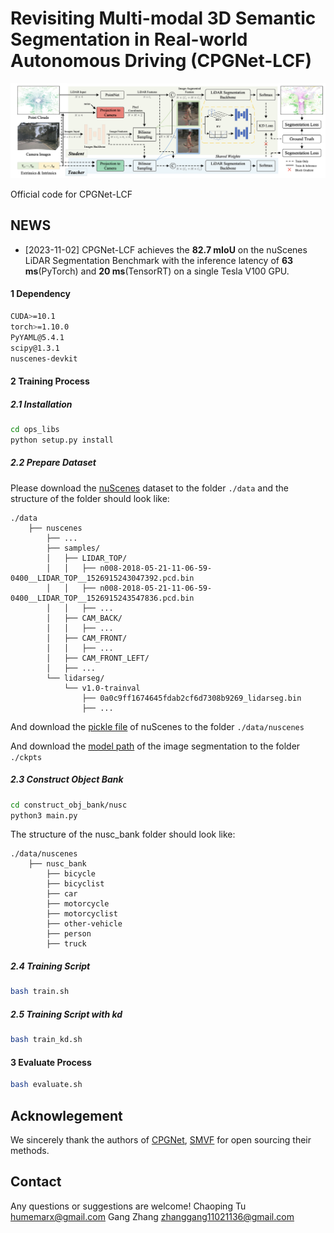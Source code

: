 # **Revisiting Multi-modal 3D Semantic Segmentation in Real-world Autonomous Driving (CPGNet-LCF)**
![teaser](./imgs/framework.png)

Official code for CPGNet-LCF

## NEWS
- [2023-11-02] CPGNet-LCF achieves the **82.7 mIoU** on the nuScenes LiDAR Segmentation Benchmark with the inference latency of **63 ms**(PyTorch)  and **20 ms**(TensorRT) on a single Tesla V100 GPU.
<!-- ![teaser](./imgs/weak-calibration.png) -->

#### 1 Dependency

```bash
CUDA>=10.1
torch>=1.10.0
PyYAML@5.4.1
scipy@1.3.1
nuscenes-devkit
```

#### 2 Training Process
##### 2.1 Installation
```bash
cd ops_libs
python setup.py install
```

##### 2.2 Prepare Dataset

Please download the [nuScenes](https://www.nuscenes.org/nuscenes#overview) dataset to the folder `./data` and the structure of the folder should look like:

```
./data
    ├── nuscenes
        ├── ...
        ├── samples/
        │   ├── LIDAR_TOP/
        │   │   ├── n008-2018-05-21-11-06-59-0400__LIDAR_TOP__1526915243047392.pcd.bin
        │   │   ├── n008-2018-05-21-11-06-59-0400__LIDAR_TOP__1526915243547836.pcd.bin
        │   │   ├── ...
        │   ├── CAM_BACK/
        │   │   ├── ...
        │   ├── CAM_FRONT/
        │   │   ├── ...
        │   ├── CAM_FRONT_LEFT/
        │   ├── ...
        └── lidarseg/
            └── v1.0-trainval
                ├── 0a0c9ff1674645fdab2cf6d7308b9269_lidarseg.bin
                ├── ...
```
And download the [pickle file](https://drive.google.com/drive/folders/17yWOaTObDDMRMXMm9yIl75tGJZFrSkhG?usp=sharing) of nuScenes to the folder `./data/nuscenes` 

And download the [model path](https://drive.google.com/file/d/16YEVoOwkXxu9vF8E0rr_mMman8asGxiy/view?usp=sharing) of the image segmentation to the folder `./ckpts` 

##### 2.3 Construct Object Bank
```bash
cd construct_obj_bank/nusc
python3 main.py
```
The structure of the nusc_bank folder should look like:

```
./data/nuscenes
    ├── nusc_bank
        ├── bicycle
        ├── bicyclist
        ├── car
        ├── motorcycle
        ├── motorcyclist
        ├── other-vehicle
        ├── person
        ├── truck
```

##### 2.4 Training Script

```bash
bash train.sh
```

##### 2.5 Training Script with kd

```bash
bash train_kd.sh
```

#### 3 Evaluate Process

```bash
bash evaluate.sh
```

## Acknowlegement
We sincerely thank the authors of [CPGNet](https://github.com/GangZhang842/CPGNet), [SMVF](https://github.com/GangZhang842/SMVF) for open sourcing their methods.

## Contact
Any questions or suggestions are welcome!
Chaoping Tu <humemarx@gmail.com>
Gang Zhang <zhanggang11021136@gmail.com>